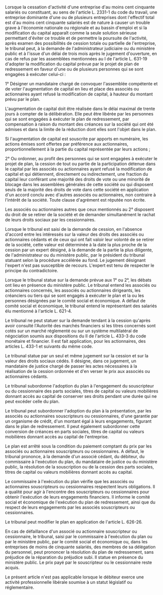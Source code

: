   

Lorsque la cessation d'activité d'une entreprise d'au moins cent cinquante salariés ou constituant, au sens de l'article L. 2331-1 du code du travail, une entreprise dominante d'une ou de plusieurs entreprises dont l'effectif total est d'au moins cent cinquante salariés est de nature à causer un trouble grave à l'économie nationale ou régionale et au bassin d'emploi et si la modification du capital apparaît comme la seule solution sérieuse permettant d'éviter ce trouble et de permettre la poursuite de l'activité, après examen des possibilités de cession totale ou partielle de l'entreprise, le tribunal peut, à la demande de l'administrateur judiciaire ou du ministère public et à l'issue d'un délai de trois mois après le jugement d'ouverture, en cas de refus par les assemblées mentionnées au I de l'article L. 631-19 d'adopter la modification du capital prévue par le projet de plan de redressement en faveur d'une ou de plusieurs personnes qui se sont engagées à exécuter celui-ci :


1° Désigner un mandataire chargé de convoquer l'assemblée compétente et de voter l'augmentation de capital en lieu et place des associés ou actionnaires ayant refusé la modification de capital, à hauteur du montant prévu par le plan.


L'augmentation de capital doit être réalisée dans le délai maximal de trente jours à compter de la délibération. Elle peut être libérée par les personnes qui se sont engagées à exécuter le plan de redressement, par compensation à raison du montant des créances sur la société qui ont été admises et dans la limite de la réduction dont elles sont l'objet dans le plan.


Si l'augmentation de capital est souscrite par apports en numéraire, les actions émises sont offertes par préférence aux actionnaires, proportionnellement à la partie du capital représentée par leurs actions ;


2° Ou ordonner, au profit des personnes qui se sont engagées à exécuter le projet de plan, la cession de tout ou partie de la participation détenue dans le capital par les associés ou actionnaires ayant refusé la modification de capital et qui détiennent, directement ou indirectement, une fraction du capital leur conférant une majorité des droits de vote ou une minorité de blocage dans les assemblées générales de cette société ou qui disposent seuls de la majorité des droits de vote dans cette société en application d'un accord conclu avec d'autres associés ou actionnaires, non contraire à l'intérêt de la société. Toute clause d'agrément est réputée non écrite.


Les associés ou actionnaires autres que ceux mentionnés au 2° disposent du droit de se retirer de la société et de demander simultanément le rachat de leurs droits sociaux par les cessionnaires.


Lorsque le tribunal est saisi de la demande de cession, en l'absence d'accord entre les intéressés sur la valeur des droits des associés ou actionnaires cédants et de ceux qui ont fait valoir leur volonté de se retirer de la société, cette valeur est déterminée à la date la plus proche de la cession par un expert désigné, à la demande de la partie la plus diligente, de l'administrateur ou du ministère public, par le président du tribunal statuant selon la procédure accélérée au fond. Le jugement désignant l'expert n'est pas susceptible de recours. L'expert est tenu de respecter le principe du contradictoire.


Lorsque le tribunal statue sur la demande prévue aux 1° ou 2°, les débats ont lieu en présence du ministère public. Le tribunal entend les associés ou actionnaires concernés, les associés ou actionnaires dirigeants, les créanciers ou tiers qui se sont engagés à exécuter le plan et la ou les personnes désignées par le comité social et économique. A défaut de comité social et économique, le tribunal entend le représentant des salariés élu mentionné à l'article L. 621-4.


Le tribunal ne peut statuer sur la demande tendant à la cession qu'après avoir consulté l'Autorité des marchés financiers si les titres concernés sont cotés sur un marché réglementé ou sur un système multilatéral de négociation soumis aux dispositions du II de l'article L. 433-3 du code monétaire et financier. Il est fait application, pour les actionnaires, des articles L. 433-1 et suivants du même code.


Le tribunal statue par un seul et même jugement sur la cession et sur la valeur des droits sociaux cédés. Il désigne, dans ce jugement, un mandataire de justice chargé de passer les actes nécessaires à la réalisation de la cession ordonnée et d'en verser le prix aux associés ou actionnaires cédants.


Le tribunal subordonne l'adoption du plan à l'engagement du souscripteur ou du cessionnaire des parts sociales, titres de capital ou valeurs mobilières donnant accès au capital de conserver ses droits pendant une durée qui ne peut excéder celle du plan.


Le tribunal peut subordonner l'adoption du plan à la présentation, par les associés ou actionnaires souscripteurs ou cessionnaires, d'une garantie par un organisme de crédit, d'un montant égal à leurs engagements, figurant dans le plan de redressement. Il peut également subordonner cette conversion de créances en parts sociales, titres de capital ou valeurs mobilières donnant accès au capital de l'entreprise.


Le plan est arrêté sous la condition du paiement comptant du prix par les associés ou actionnaires souscripteurs ou cessionnaires. A défaut, le tribunal prononce, à la demande d'un associé cédant, du débiteur, du commissaire à l'exécution du plan, du mandataire de justice ou du ministère public, la résolution de la souscription ou de la cession des parts sociales, titres de capital ou valeurs mobilières donnant accès au capital.


Le commissaire à l'exécution du plan vérifie que les associés ou actionnaires souscripteurs ou cessionnaires respectent leurs obligations. Il a qualité pour agir à l'encontre des souscripteurs ou cessionnaires pour obtenir l'exécution de leurs engagements financiers. Il informe le comité social et économique de l'exécution du plan de redressement, ainsi que du respect de leurs engagements par les associés souscripteurs ou cessionnaires.


Le tribunal peut modifier le plan en application de l'article L. 626-26.


En cas de défaillance d'un associé ou actionnaire souscripteur ou cessionnaire, le tribunal, saisi par le commissaire à l'exécution du plan ou par le ministère public, par le comité social et économique ou, dans les entreprises de moins de cinquante salariés, des membres de sa délégation du personnel, peut prononcer la résolution du plan de redressement, sans préjudice de la réparation du préjudice subi. Il statue en présence du ministère public. Le prix payé par le souscripteur ou le cessionnaire reste acquis.


Le présent article n'est pas applicable lorsque le débiteur exerce une activité professionnelle libérale soumise à un statut législatif ou réglementaire.


  
